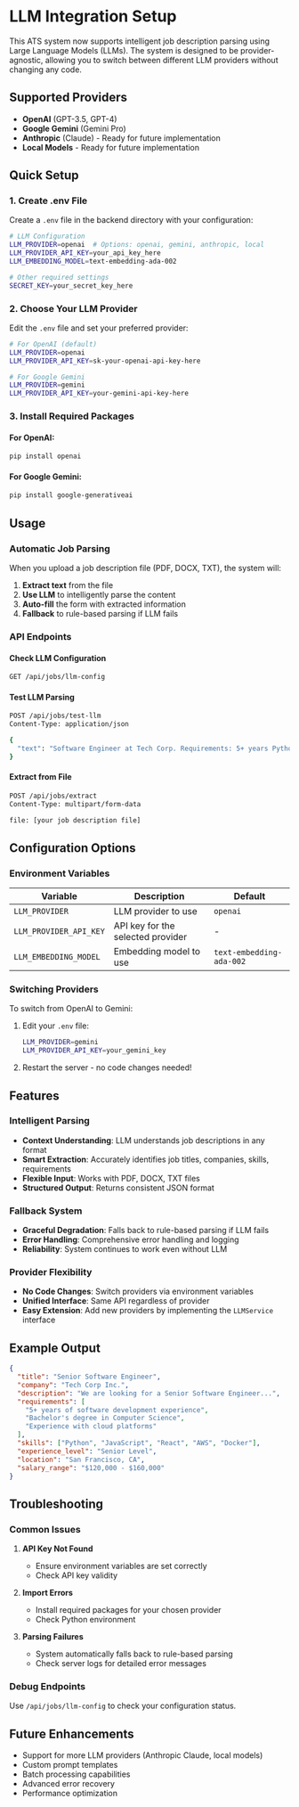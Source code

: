 # LLM Integration Setup

This ATS system now supports intelligent job description parsing using Large Language Models (LLMs). The system is designed to be provider-agnostic, allowing you to switch between different LLM providers without changing any code.

## Supported Providers

- **OpenAI** (GPT-3.5, GPT-4)
- **Google Gemini** (Gemini Pro)
- **Anthropic** (Claude) - Ready for future implementation
- **Local Models** - Ready for future implementation

## Quick Setup

### 1. Create .env File

Create a `.env` file in the backend directory with your configuration:

```bash
# LLM Configuration
LLM_PROVIDER=openai  # Options: openai, gemini, anthropic, local
LLM_PROVIDER_API_KEY=your_api_key_here
LLM_EMBEDDING_MODEL=text-embedding-ada-002

# Other required settings
SECRET_KEY=your_secret_key_here
```

### 2. Choose Your LLM Provider

Edit the `.env` file and set your preferred provider:

```bash
# For OpenAI (default)
LLM_PROVIDER=openai
LLM_PROVIDER_API_KEY=sk-your-openai-api-key-here

# For Google Gemini
LLM_PROVIDER=gemini
LLM_PROVIDER_API_KEY=your-gemini-api-key-here
```

### 3. Install Required Packages

#### For OpenAI:
```bash
pip install openai
```

#### For Google Gemini:
```bash
pip install google-generativeai
```

## Usage

### Automatic Job Parsing

When you upload a job description file (PDF, DOCX, TXT), the system will:

1. **Extract text** from the file
2. **Use LLM** to intelligently parse the content
3. **Auto-fill** the form with extracted information
4. **Fallback** to rule-based parsing if LLM fails

### API Endpoints

#### Check LLM Configuration
```bash
GET /api/jobs/llm-config
```

#### Test LLM Parsing
```bash
POST /api/jobs/test-llm
Content-Type: application/json

{
  "text": "Software Engineer at Tech Corp. Requirements: 5+ years Python experience."
}
```

#### Extract from File
```bash
POST /api/jobs/extract
Content-Type: multipart/form-data

file: [your job description file]
```

## Configuration Options

### Environment Variables

| Variable | Description | Default |
|----------|-------------|---------|
| `LLM_PROVIDER` | LLM provider to use | `openai` |
| `LLM_PROVIDER_API_KEY` | API key for the selected provider | - |
| `LLM_EMBEDDING_MODEL` | Embedding model to use | `text-embedding-ada-002` |

### Switching Providers

To switch from OpenAI to Gemini:

1. Edit your `.env` file:
   ```bash
   LLM_PROVIDER=gemini
   LLM_PROVIDER_API_KEY=your_gemini_key
   ```

2. Restart the server - no code changes needed!

## Features

### Intelligent Parsing
- **Context Understanding**: LLM understands job descriptions in any format
- **Smart Extraction**: Accurately identifies job titles, companies, skills, requirements
- **Flexible Input**: Works with PDF, DOCX, TXT files
- **Structured Output**: Returns consistent JSON format

### Fallback System
- **Graceful Degradation**: Falls back to rule-based parsing if LLM fails
- **Error Handling**: Comprehensive error handling and logging
- **Reliability**: System continues to work even without LLM

### Provider Flexibility
- **No Code Changes**: Switch providers via environment variables
- **Unified Interface**: Same API regardless of provider
- **Easy Extension**: Add new providers by implementing the `LLMService` interface

## Example Output

```json
{
  "title": "Senior Software Engineer",
  "company": "Tech Corp Inc.",
  "description": "We are looking for a Senior Software Engineer...",
  "requirements": [
    "5+ years of software development experience",
    "Bachelor's degree in Computer Science",
    "Experience with cloud platforms"
  ],
  "skills": ["Python", "JavaScript", "React", "AWS", "Docker"],
  "experience_level": "Senior Level",
  "location": "San Francisco, CA",
  "salary_range": "$120,000 - $160,000"
}
```

## Troubleshooting

### Common Issues

1. **API Key Not Found**
   - Ensure environment variables are set correctly
   - Check API key validity

2. **Import Errors**
   - Install required packages for your chosen provider
   - Check Python environment

3. **Parsing Failures**
   - System automatically falls back to rule-based parsing
   - Check server logs for detailed error messages

### Debug Endpoints

Use `/api/jobs/llm-config` to check your configuration status.

## Future Enhancements

- Support for more LLM providers (Anthropic Claude, local models)
- Custom prompt templates
- Batch processing capabilities
- Advanced error recovery
- Performance optimization
